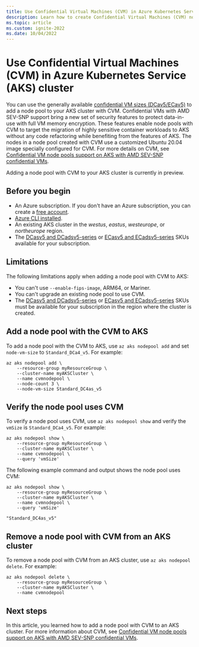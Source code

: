 ```yaml
---
title: Use Confidential Virtual Machines (CVM) in Azure Kubernetes Service (AKS)
description: Learn how to create Confidential Virtual Machines (CVM) node pools with Azure Kubernetes Service (AKS)
ms.topic: article
ms.custom: ignite-2022
ms.date: 10/04/2022
---
```


# Use Confidential Virtual Machines (CVM) in Azure Kubernetes Service (AKS) cluster

You can use the generally available [confidential VM sizes (DCav5/ECav5)][cvm-announce] to add a node pool to your AKS cluster with CVM. Confidential VMs with AMD SEV-SNP support bring a new set of security features to protect data-in-use with full VM memory encryption. These features enable node pools with CVM to target the migration of highly sensitive container workloads to AKS without any code refactoring while benefiting from the features of AKS. The nodes in a node pool created with CVM use a customized Ubuntu 20.04 image specially configured for CVM. For more details on CVM, see [Confidential VM node pools support on AKS with AMD SEV-SNP confidential VMs][cvm].

Adding a node pool with CVM to your AKS cluster is currently in preview.


## Before you begin

- An Azure subscription. If you don't have an Azure subscription, you can create a [free account](https://azure.microsoft.com/free).
- [Azure CLI installed](/cli/azure/install-azure-cli).
- An existing AKS cluster in the *westus*, *eastus*, *westeurope*, or *northeurope* region.
- The [DCasv5 and DCadsv5-series][cvm-subs-dc] or [ECasv5 and ECadsv5-series][cvm-subs-ec] SKUs available for your subscription.

## Limitations

The following limitations apply when adding a node pool with CVM to AKS:

- You can't use `--enable-fips-image`, ARM64, or Mariner.
- You can't upgrade an existing node pool to use CVM.
- The [DCasv5 and DCadsv5-series][cvm-subs-dc] or [ECasv5 and ECadsv5-series][cvm-subs-ec] SKUs must be available for your subscription in the region where the cluster is created.

## Add a node pool with the CVM to AKS

To add a node pool with the CVM to AKS, use `az aks nodepool add` and set `node-vm-size` to `Standard_DCa4_v5`. For example:

```azurecli-interactive
az aks nodepool add \
    --resource-group myResourceGroup \
    --cluster-name myAKSCluster \
    --name cvmnodepool \
    --node-count 3 \
    --node-vm-size Standard_DC4as_v5 
```

## Verify the node pool uses CVM

To verify a node pool uses CVM, use `az aks nodepool show` and verify the `vmSize` is `Standard_DCa4_v5`. For example:

```azurecli-interactive
az aks nodepool show \
    --resource-group myResourceGroup \
    --cluster-name myAKSCluster \
    --name cvmnodepool \
    --query 'vmSize'
```

The following example command and output shows the node pool uses CVM:

```output
az aks nodepool show \
    --resource-group myResourceGroup \
    --cluster-name myAKSCluster \
    --name cvmnodepool \
    --query 'vmSize'

"Standard_DC4as_v5"
```

## Remove a node pool with CVM from an AKS cluster

To remove a node pool with CVM from an AKS cluster, use `az aks nodepool delete`. For example:

```azurecli-interactive
az aks nodepool delete \
    --resource-group myResourceGroup \
    --cluster-name myAKSCluster \
    --name cvmnodepool
```

## Next steps

In this article, you learned how to add a node pool with CVM to an AKS cluster. For more information about CVM, see [Confidential VM node pools support on AKS with AMD SEV-SNP confidential VMs][cvm].

<!-- LINKS - Internal -->
[cvm]: ../confidential-computing/confidential-node-pool-aks.md
[cvm-announce]: https://techcommunity.microsoft.com/t5/azure-confidential-computing/azure-confidential-vms-using-sev-snp-dcasv5-ecasv5-are-now/ba-p/3573747
[cvm-subs-dc]: ../virtual-machines/dcasv5-dcadsv5-series.md
[cvm-subs-ec]: ../virtual-machines/ecasv5-ecadsv5-series.md
